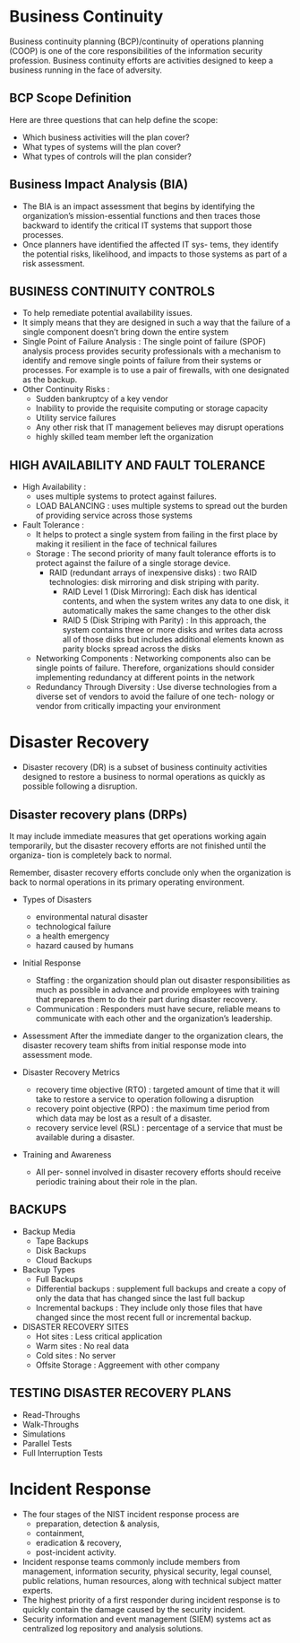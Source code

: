 # Business Continuity
Business continuity planning (BCP)/continuity of operations planning (COOP) is one of the core responsibilities of the information security profession. Business continuity efforts are activities designed to keep a business running in the face of adversity.

## BCP Scope Definition
Here are three questions that can help define the scope:
- Which business activities will the plan cover?
- What types of systems will the plan cover?
- What types of controls will the plan consider?

## Business Impact Analysis (BIA)
- The BIA is an impact assessment that begins by identifying the organization’s mission-essential functions and then traces those backward to identify the critical IT systems that support those processes.
- Once planners have identified the affected IT sys- tems, they identify the potential risks, likelihood, and impacts to those systems as part of a risk assessment.

## BUSINESS CONTINUITY CONTROLS
- To help remediate potential availability issues. 
- It simply means that they are designed in such a way that the failure of a single component doesn’t bring down the entire system
- Single Point of Failure Analysis : The single point of failure (SPOF) analysis process provides security professionals with a mechanism to identify and remove single points of failure from their systems or processes. For example is to use a pair of firewalls, with one designated as the backup.
- Other Continuity Risks :
    - Sudden bankruptcy of a key vendor
    - Inability to provide the requisite computing or storage capacity
    - Utility service failures
    - Any other risk that IT management believes may disrupt operations
    -  highly skilled team member left the organization

## HIGH AVAILABILITY AND FAULT TOLERANCE
- High Availability : 
    - uses multiple systems to protect against failures. 
    - LOAD BALANCING : uses multiple systems to spread out the burden of providing service across those systems
- Fault Tolerance : 
    - It helps to protect a single system from failing in the first place by making it resilient in the face of technical failures
    - Storage : The second priority of many fault tolerance efforts is to protect against the failure of a single storage device.
        - RAID (redundant arrays of inexpensive disks) : two RAID technologies: disk mirroring and disk striping with parity.
            - RAID Level 1 (Disk Mirroring): Each disk has identical contents, and when the system writes any data to one disk, it automatically makes the same changes to the other disk
            - RAID 5 (Disk Striping with Parity) : In this approach, the system contains three or more disks and writes data across all of those disks but includes additional elements known as parity blocks spread across the disks
    - Networking Components : Networking components also can be single points of failure. Therefore, organizations should consider implementing redundancy at different points in the network
    - Redundancy Through Diversity : Use diverse technologies from a diverse set of vendors to avoid the failure of one tech- nology or vendor from critically impacting your environment

# Disaster Recovery
- Disaster recovery (DR) is a subset of business continuity activities designed to restore
a business to normal operations as quickly as possible following a disruption. 

## Disaster recovery plans (DRPs) 
It may include immediate measures that get operations working again temporarily, but the disaster recovery efforts are not finished until the organiza- tion is completely back to normal.

Remember, disaster recovery efforts conclude only when the organization is back to normal operations in its primary operating environment.

- Types of Disasters
    - environmental natural disaster
    - technological failure
    - a health emergency
    - hazard caused by humans

- Initial Response
    - Staffing : the organization should plan out disaster responsibilities as much as possible in advance and provide employees with training that prepares them to do their part during disaster recovery.
    - Communication : Responders must have secure, reliable means to communicate with each other and the organization’s leadership.

- Assessment
    After the immediate danger to the organization clears, the disaster recovery team shifts from initial response mode into assessment mode. 

- Disaster Recovery Metrics
    - recovery time objective (RTO) : targeted amount of time that it will take to restore a service to operation following a disruption
    - recovery point objective (RPO) : the maximum time period from which data may be lost as a result of a disaster.
    - recovery service level (RSL) : percentage of a service that must be available during a disaster. 

- Training and Awareness
    - All per- sonnel involved in disaster recovery efforts should receive periodic training about their role in the plan.

## BACKUPS
- Backup Media
    - Tape Backups
    - Disk Backups
    - Cloud Backups
- Backup Types
    - Full Backups
    - Differential backups : supplement full backups and create a copy of only the data that has changed since the last full backup
    - Incremental backups : They include only those files that have changed since the most recent full or incremental backup.
- DISASTER RECOVERY SITES
    - Hot sites : Less critical application
    - Warm sites : No real data
    - Cold sites : No server
    - Offsite Storage : Aggreement with other company

## TESTING DISASTER RECOVERY PLANS
- Read-Throughs
- Walk-Throughs
- Simulations
- Parallel Tests
- Full Interruption Tests

# Incident Response

- The four stages of the NIST incident response process are 
    - preparation, detection & analysis, 
    - containment, 
    - eradication & recovery, 
    - post-incident activity.
- Incident response teams 
    commonly include members from management, information security, physical security, legal counsel, public relations, human resources, along with technical subject matter experts.
- The highest priority of a first responder during incident response is to quickly contain the damage caused by the security incident.
- Security information and event management (SIEM) systems act as centralized log repository and analysis solutions.
